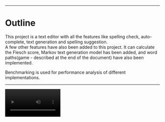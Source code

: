 
  
  
  
  
-------------------------------------------------------------------------

Outline
=========
This project is a text editor with all the features like spelling check, auto-complete, text generation and spelling suggestion.  
A few other features have also been added to this project. It can calculate the Flesch score, Markov text generation model has been added, and word paths(game - described at the end of the document) have also been implemented.


Benchmarking is used for performance analysis of different implementations.

-------------------------------------------------------------------------

<video src=https://youtu.be/1DnDTxpIClE width=180/>

https://img.youtube.com/vi/1DnDTxpIClE/hqdefault.jpg

[![](https://img.youtube.com/vi/1DnDTxpIClE/hqdefault.jpg)](https://youtu.be/1DnDTxpIClE)

Description
------------

The number of words, number of sentences and number of syllables are calculated using Lists. This process is then made efficient by storing all the details in instance variables in Efficientdocument in one pass instead of calculating it in every call to the Flesch score.  

Linked list
------------
Linked List is implemented from scratch with all the methods and tests.

Markov text generation
-----------------------
Markov Text Generation is implemented using a linked list(Java Collections framework). An inner class stores a word and all the words following it. 

Spelling check 
----------------
Spell checking is implemented using linked lists and BST. Dictionaries are implemented to store all the words in the text using linked lists and BST. Written text is checked against these dictionaries for spell-checking.

Autocomplete 
---------------
AutoComplete is implemented using the Trie data structure. BFS is used to generate all the completions. Autocomplete can distinguish between upper case and lower case letters; the words generated will be different based on the case of the letters.


Spelling suggestion 
---------------------
Spelling Suggestion is implemented using a linked list and BFS algorithm. Spelling suggestions are based on string mutations of the original word. A threshold of 1000 words is enforced to look for spelling suggestions so as not to deviate too far from the original word.

Benchmarking
-------------
Some aspects of the project are implemented in different ways, and performance is measured with the help of benchmarking.  

Flesch score is calculated in two different ways and is benchmarked for performance analysis. Results are plotted and shown below.    

![](https://github.com/HamadKhushik/UCSD-Text-Editor/blob/master/MOOCTextEditor/images/Basic%20Document%20vs%20Efficient%20Document.jpg)  


Spell checking is implemented in two different ways and is then benchmarked for performance analysis. Results are plotted and shown below.  

![Linked list vs BST](https://github.com/HamadKhushik/UCSD-Text-Editor/blob/master/MOOCTextEditor/images/Performane%20Linked%20list%20vs%20BST.PNG)

Flesch Score 
-------------
Flesch Sore is implemented, which determines how readable the text is! Flesch score is calculated using the following formula  
![Flesch Score](https://github.com/HamadKhushik/UCSD-Text-Editor/blob/master/MOOCTextEditor/images/FleschScore2.png)

---------------------------------------------------------------------------

Word Paths 
-------------
It is a game where we'll try to find a path from one word to another with the restriction that we can only make one change at a time (letter permutation, letter insertion, letter deletion) and that whatever change we make has to result in a real word.

  For example, I can create a path from the word "time" to "theme" through 4 changes (or 5 total words including "time" and "theme"):

time -> tie -> tee -> thee -> theme

The changes below you'll recognise from spelling suggestions:

time -> tie         results from a character deletion (m)

tie -> tee           results from a character modification (i to e)

tee -> thee        results from a character addition (e)

thee -> theme   results from a character addition (m)

--------------------------------------------------------------------------------------

Files
--------

Introduction and Working with Strings
---------------------------------------
document.Document.java  
document.BasicDocument.java  

Efficiency Analysis and Benchmarking
--------------------------------------
document.EfficientDocument.java  

Interfaces, Linked Lists vs Arrays, and Correctness
--------------------------------------------------------
textgen.MyLinkedList*.java  
textgen.MarkovTextGenerator.java  
textgen.MarkovTextGenerator*.java  

Trees! (including Binary Search Trees and Tries)
-----------------------------------------------------
spelling.SpellingSuggest.java  
spelling.AutoComplete.java  
spelling.Dictionary.java  
spelling.Dictionary*.java  
spelling.AutoCompleteDictionaryTrie.java  
spelling.TrieNode.java  

Hash Maps and Edit Distance
-----------------------------------------
spelling.WordPath.java  
spelling.NearbyWords.java  
spelling.WPTree.java  

----------------------------------------------------------------- 

Note
-------

This is the course project for Course 2 in the
Java Programming: Object-Oriented Design of 
Data Structures Specialization

Starter Code and GUI Application for has been provided along with grading previews and 
testing files to be used in completing the course programming 
assignments. 

-------------------------------------------------------------------------
-------------------------------
